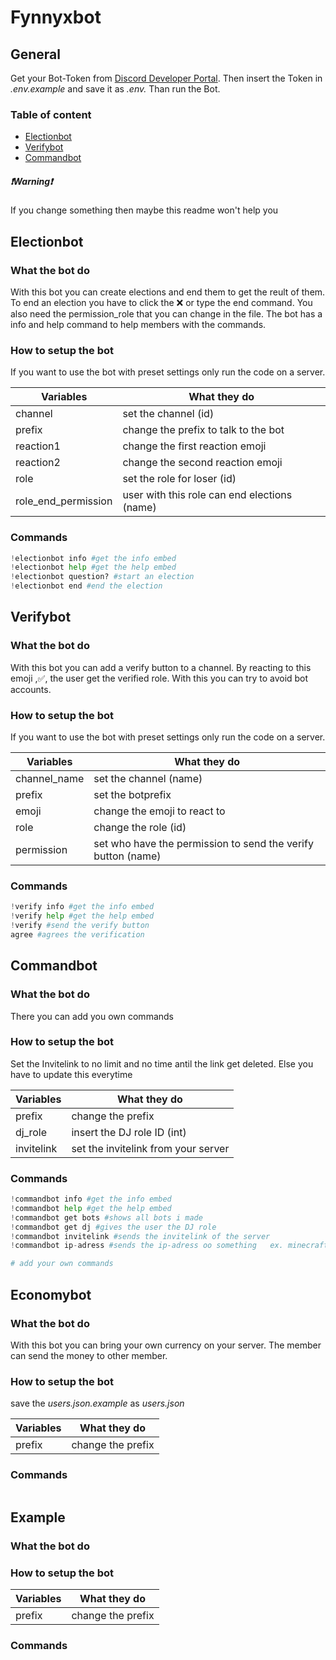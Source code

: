 # Fynnyxbot

## General
Get your Bot-Token from [Discord Developer Portal](https://discord.com/developers/applications). Then insert the Token in *.env.example* and save it as *.env.* Than run the Bot.

### Table of content
* [Electionbot](https://github.com/Fynnyx/discord.py-bots#electionbot)
* [Verifybot](https://github.com/Fynnyx/discord.py-bots#verifybot)
* [Commandbot](https://github.com/Fynnyx/discord.py-bots#commandbot)


##### ❗Warning❗
If you change something then maybe this readme won't help you


## Electionbot

### What the bot do
With this bot you can create elections and end them to get the reult of them. To end an election you have to click the ❌ or type the end command. You also need the permission_role that you can change in the file. The bot has a info and help command to help members with the commands.

### How to setup the bot
If you want to use the bot with preset settings only run the code on a server.

Variables | What they do
----------| ------------
channel | set the channel (id)
prefix | change the prefix to talk to the bot
reaction1 | change the first reaction emoji
reaction2 | change the second reaction emoji
role | set the role for loser (id)
role_end_permission | user with this role can end elections (name)

### Commands

```Python
!electionbot info #get the info embed
!electionbot help #get the help embed
!electionbot question? #start an election
!electionbot end #end the election
```




## Verifybot

### What the bot do
With this bot you can add a verify button to a channel. By reacting to this emoji ,✅, the user get the verified role. With this you can try to avoid bot accounts.

### How to setup the bot
If you want to use the bot with preset settings only run the code on a server.

Variables | What they do
----------| ------------
channel_name | set the channel (name)
prefix | set the botprefix
emoji | change the emoji to react to
role | change the role (id)
permission | set who have the permission to send the verify button (name)


### Commands

```Python
!verify info #get the info embed
!verify help #get the help embed
!verify #send the verify button
agree #agrees the verification
```

## Commandbot

### What the bot do
There you can add you own commands

### How to setup the bot
Set the Invitelink to no limit and no time antil the link get deleted. Else you have to update this everytime

Variables | What they do
----------| ------------
prefix | change the prefix
dj_role | insert the DJ role ID (int)
invitelink | set the invitelink from your server


### Commands

```Python
!commandbot info #get the info embed
!commandbot help #get the help embed
!commandbot get bots #shows all bots i made
!commandbot get dj #gives the user the DJ role
!commandbot invitelink #sends the invitelink of the server
!commandbot ip-adress #sends the ip-adress oo something   ex. minecraft-server

# add your own commands
```

## Economybot

### What the bot do
With this bot you can bring your own currency on your server. The member can send the money to other member.

### How to setup the bot
save the *users.json.example* as *users.json*

Variables | What they do
----------| ------------
prefix | change the prefix


### Commands

```Python

```









## Example

### What the bot do

### How to setup the bot

Variables | What they do
----------| ------------
prefix | change the prefix


### Commands

```Python

```

